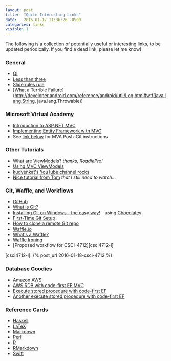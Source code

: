 ```yaml
---
layout: post
title:  "Quite Interesting Links"
date:   2016-01-17 11:36:26 -0500
categories: links
visible: 1
---
```

The following is a collection of potentially useful or interesting links, to be updated periodically. If you find a dead link, please let me know!

### General
- [QI][qi-l]
- [Less than three][llt]
- [Slide rules rule](http://www.sliderules.info/pdf/pdf.htm)
- [What a Terrible Failure](http://developer.android.com/reference/android/util/Log.html#wtf(java.lang.String, java.lang.Throwable))

### Microsoft Virtual Academy
- [Introduction to ASP.NET MVC](https://mva.microsoft.com/en-US/training-courses/introduction-to-aspnet-mvc-8322?l=nKZwZ8Zy_3504984382)
- [Implementing Entity Framework with MVC](https://mva.microsoft.com/en-US/training-courses/implementing-entity-framework-with-mvc-8931?l=e2H2lDC3_8304984382)
- See [link below][gitinstall-l] for MVA Posh-Git instructions

### Other Tutorials
- [What are ViewModels?](http://sampathloku.blogspot.com/2012/10/how-to-use-viewmodel-with-aspnet-mvc.html) *thanks, RoadiePro!*
- [Using MVC ViewModels](https://youtu.be/oN1f2Vpc-wU)
- [kudvenkat's YouTube channel rocks](https://www.youtube.com/channel/UCCTVrRB5KpIiK6V2GGVsR1Q)
- [Nice tutorial from Tom](https://www.youtube.com/playlist?list=PLyTGxV2Uvi86oIm7Ws6o3BB41OUvi1kCT) *that I still need to watch...*

### Git, Waffle, and Workflows
- [GitHub][github-l]
- [What is Git?](https://youtu.be/_Jmkvv_nKTE)
- [Installing Git on Windows - the easy way!][gitinstall-l] - using [Chocolatey][choc-l]
- [First-Time Git Setup](https://git-scm.com/book/en/v2/Getting-Started-First-Time-Git-Setup)
- [How to clone a remote Git repo][gitclone-l]
- [Waffle.io][waffle-l]
- [What's a Waffle?][wafflei-l]
- [Waffle Ironing][wwf-l]
- [Proposed workflow for CSCI-4712][csci4712-l]

[qi-l]: http://qi.com
[llt]: http://cdn.teen.com/wp-content/uploads/2014/10/taylor-swift-heart.gif
[github-l]: http://github.com
[waffle-l]: http://waffle.io
[wafflei-l]: https://youtu.be/yEbRaA3rYuA
[gitinstall-l]: https://mva.microsoft.com/en-us/training-courses/using-git-with-visual-studio-2013-jump-start-8306?l=WGG4QtYy_8604984382
[choc-l]: https://chocolatey.org
[gitclone-l]: https://help.github.com/articles/cloning-a-repository/
[wwf-l]: https://github.com/waffleio/waffle.io/wiki/Recommended-Workflow-Using-Pull-Requests-&-Automatic-Work-Tracking
[csci4712-l]: {% post_url 2016-01-18-csci-4712 %}

### Database Goodies
- [Amazon AWS](https://aws.amazon.com/)
- [AWS RDB with code-first EF MVC](https://techjukebox.wordpress.com/2013/06/27/entity-framework-code-first-with-aws-sql-rds/)
- [Execute stored procedure with code-first EF](http://dotnetthoughts.net/how-to-execute-a-stored-procedure-with-entity-framework-code-first/)
- [Another execute stored procedure with code-first EF](https://visualstudiomagazine.com/articles/2014/04/01/calling-stored-procedures-from-entity-framework.aspx)

### Reference Cards
- [Haskell](http://cheatsheet.codeslower.com/CheatSheet.pdf)
- [LaTeX](https://wch.github.io/latexsheet/latexsheet.pdf)
- [Markdown](http://packetlife.net/media/library/16/Markdown.pdf)
- [Perl](http://michaelgoerz.net/refcards/perl_refcard.pdf)
- [R](https://cran.r-project.org/doc/contrib/Short-refcard.pdf)
- [RMarkdown](https://www.rstudio.com/wp-content/uploads/2015/02/rmarkdown-cheatsheet.pdf)
- [Swift](http://cdn3.raywenderlich.com/wp-content/uploads/2014/06/RW-Swift-Cheatsheet-0_6.pdf)
